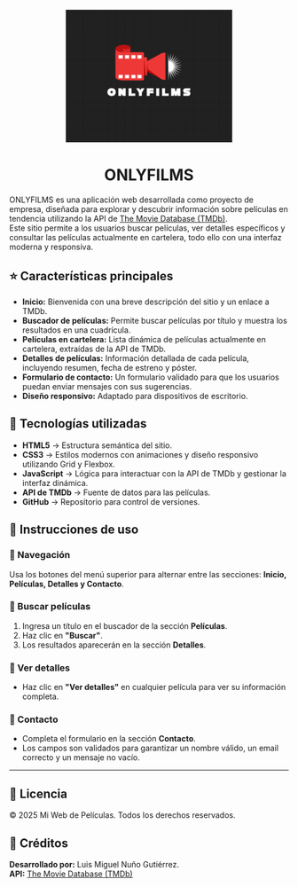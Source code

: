 <p align="center">
  <img src="./PracticaEmpresa/imagenes/LOGOTIPO.png" alt="Logotipo" width="300">
</p>

<h1 align="center">ONLYFILMS</h1>

ONLYFILMS es una aplicación web desarrollada como proyecto de empresa, diseñada para explorar y descubrir información sobre películas en tendencia utilizando la API de [The Movie Database (TMDb)](https://www.themoviedb.org/).  
Este sitio permite a los usuarios buscar películas, ver detalles específicos y consultar las películas actualmente en cartelera, todo ello con una interfaz moderna y responsiva.

## ⭐ Características principales

- **Inicio:** Bienvenida con una breve descripción del sitio y un enlace a TMDb.
- **Buscador de películas:** Permite buscar películas por título y muestra los resultados en una cuadrícula.
- **Películas en cartelera:** Lista dinámica de películas actualmente en cartelera, extraídas de la API de TMDb.
- **Detalles de películas:** Información detallada de cada película, incluyendo resumen, fecha de estreno y póster.
- **Formulario de contacto:** Un formulario validado para que los usuarios puedan enviar mensajes con sus sugerencias.
- **Diseño responsivo:** Adaptado para dispositivos de escritorio.

## 🔧 Tecnologías utilizadas

- **HTML5** → Estructura semántica del sitio.
- **CSS3** → Estilos modernos con animaciones y diseño responsivo utilizando Grid y Flexbox.
- **JavaScript** → Lógica para interactuar con la API de TMDb y gestionar la interfaz dinámica.
- **API de TMDb** → Fuente de datos para las películas.
- **GitHub** → Repositorio para control de versiones.

## 📌 Instrucciones de uso

### 🔹 Navegación  
Usa los botones del menú superior para alternar entre las secciones: **Inicio, Películas, Detalles y Contacto**.

### 🔹 Buscar películas  
1. Ingresa un título en el buscador de la sección **Películas**.  
2. Haz clic en **"Buscar"**.  
3. Los resultados aparecerán en la sección **Detalles**.

### 🔹 Ver detalles  
- Haz clic en **"Ver detalles"** en cualquier película para ver su información completa.

### 🔹 Contacto  
- Completa el formulario en la sección **Contacto**.  
- Los campos son validados para garantizar un nombre válido, un email correcto y un mensaje no vacío.

---

## 📜 Licencia  
© 2025 Mi Web de Películas. Todos los derechos reservados.

## 🎨 Créditos  
**Desarrollado por:** Luis Miguel Nuño Gutiérrez.  
**API:** [The Movie Database (TMDb)](https://www.themoviedb.org/)
